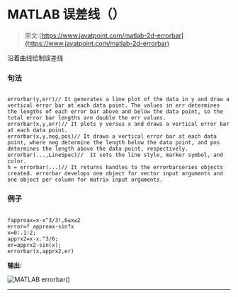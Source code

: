 # MATLAB 误差线（）

> 原文:[https://www.javatpoint.com/matlab-2d-errorbar](https://www.javatpoint.com/matlab-2d-errorbar)

沿着曲线绘制误差线

### 句法

```

errorbar(y,err)// It generates a line plot of the data in y and draw a vertical error bar at each data point. The values in err determines the lengths of each error bar above and below the data point, so the total error bar lengths are double the err values.
errorbar(x,y,err)// It plots y versus x and draws a vertical error bar at each data point.
errorbar(x,y,neg,pos)// It draws a vertical error bar at each data point, where neg determine the length below the data point, and pos determines the length above the data point, respectively.
errorbar(...,LineSpec)//  It sets the line style, marker symbol, and color. 
h = errorbar(...)// It returns handles to the errorbarseries objects created. errorbar develops one object for vector input arguments and one object per column for matrix input arguments.

```

### 例子

```

fapproax=x-x^3/3!,0≤x≤2
error=f approax-sin?x
x=0:.1:2;
apprx2=x-x.^3/6;
er=apprx2-sin(x);
errorbar(x,apprx2,er)

```

**输出:**

![MATLAB errorbar()](../Images/1a129a840b05cbc2e6a2971274a6c430.png)

* * *